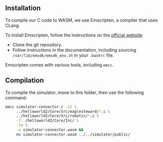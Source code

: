 ## Installation

To compile our C code to WASM, we use Emscripten, a compiler that uses CLang.

To install Emscripten, follow the instructions on the [official website](https://emscripten.org/docs/getting_started/downloads.html):

- Clone the git repository.
- Follow instructions in the documentation, including sourcing `/var/lib/emsdk/emsdk_env.sh` in your `.bashrc` file.

Emscripten comes with various tools, including `emcc`.

## Compilation

To compile the simulator, move to this folder, then use the following command:

```bash
emcc simulator-connector.c -o2 \
     ../helloworld2/Core/Src/eaglesteward/*.c \
     ../helloworld2/Core/Src/robotic/*.c \
     -I../helloworld2/Core/Inc/ \
     -lm \
     -o simulator-connector.wasm &&
     mv simulator-connector.wasm ../../simulator/public/
```
